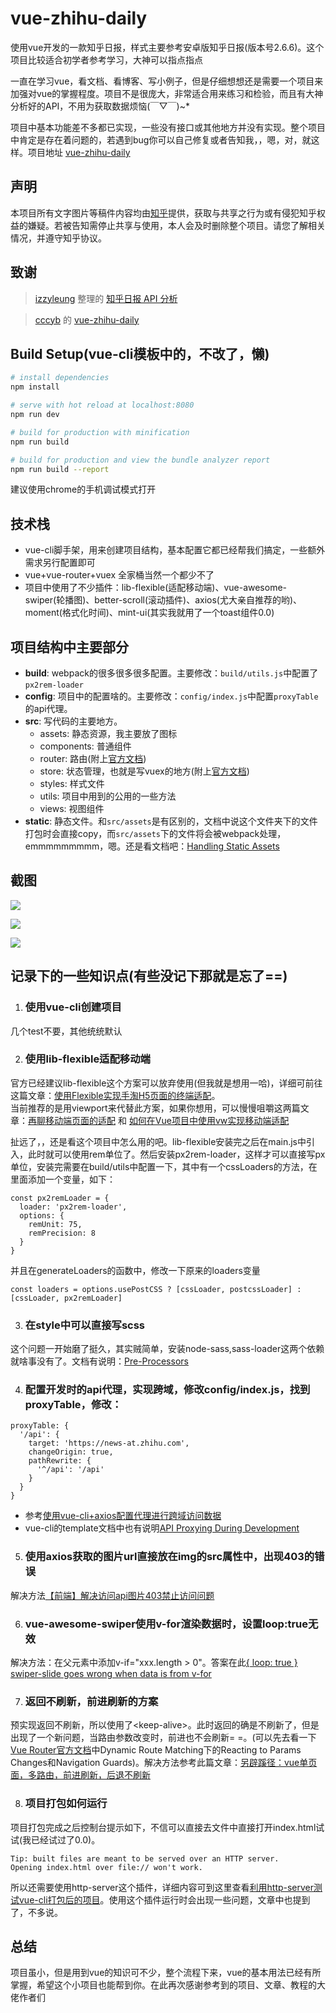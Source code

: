 # vue-zhihu-daily

使用vue开发的一款知乎日报，样式主要参考安卓版知乎日报(版本号2.6.6)。这个项目比较适合初学者参考学习，大神可以指点指点

一直在学习vue，看文档、看博客、写小例子，但是仔细想想还是需要一个项目来加强对vue的掌握程度。项目不是很庞大，非常适合用来练习和检验，而且有大神分析好的API，不用为获取数据烦恼(￣▽￣)~*

项目中基本功能差不多都已实现，一些没有接口或其他地方并没有实现。整个项目中肯定是存在着问题的，若遇到bug你可以自己修复或者告知我，，嗯，对，就这样。项目地址 [vue-zhihu-daily](https://github.com/andefine/vue-zhihu-daily)

## 声明
本项目所有文字图片等稿件内容均由[知乎](https://www.zhihu.com/)提供，获取与共享之行为或有侵犯知乎权益的嫌疑。若被告知需停止共享与使用，本人会及时删除整个项目。请您了解相关情况，并遵守知乎协议。

## 致谢
> [izzyleung](https://github.com/izzyleung) 整理的 [知乎日报 API 分析](https://github.com/izzyleung/ZhihuDailyPurify/wiki/%E7%9F%A5%E4%B9%8E%E6%97%A5%E6%8A%A5-API-%E5%88%86%E6%9E%90)

> [cccyb](https://github.com/cccyb) 的 [vue-zhihu-daily](https://github.com/cccyb/vue-zhihu-daily)


## Build Setup(vue-cli模板中的，不改了，懒)

``` bash
# install dependencies
npm install

# serve with hot reload at localhost:8080
npm run dev

# build for production with minification
npm run build

# build for production and view the bundle analyzer report
npm run build --report
```
建议使用chrome的手机调试模式打开

## 技术栈
* vue-cli脚手架，用来创建项目结构，基本配置它都已经帮我们搞定，一些额外需求另行配置即可
* vue+vue-router+vuex 全家桶当然一个都少不了
* 项目中使用了不少插件：lib-flexible(适配移动端)、vue-awesome-swiper(轮播图)、better-scroll(滚动插件)、axios(尤大亲自推荐的哟)、moment(格式化时间)、mint-ui(其实我就用了一个toast组件0.0)

## 项目结构中主要部分
* **build**: webpack的很多很多很多配置。主要修改：`build/utils.js`中配置了`px2rem-loader`
* **config**: 项目中的配置啥的。主要修改：`config/index.js`中配置`proxyTable`的api代理。
* **src**: 写代码的主要地方。
  * assets: 静态资源，我主要放了图标
  * components: 普通组件
  * router: 路由(附上[官方文档](https://router.vuejs.org/))
  * store: 状态管理，也就是写vuex的地方(附上[官方文档](https://vuex.vuejs.org/))
  * styles: 样式文件
  * utils: 项目中用到的公用的一些方法
  * views: 视图组件
* **static**: 静态文件。和`src/assets`是有区别的，文档中说这个文件夹下的文件打包时会直接copy，而`src/assets`下的文件将会被webpack处理，emmmmmmmmm，嗯。还是看文档吧：[Handling Static Assets](https://vuejs-templates.github.io/webpack/static.html)

## 截图
![](./screenshots/index.gif)

![](./screenshots/sidebar.gif)

![](./screenshots/news_detail.gif)

## 记录下的一些知识点(有些没记下那就是忘了==)

1. ### 使用vue-cli创建项目
几个test不要，其他统统默认

2. ### 使用lib-flexible适配移动端
官方已经建议lib-flexible这个方案可以放弃使用(但我就是想用一哈)，详细可前往这篇文章：[使用Flexible实现手淘H5页面的终端适配](https://www.w3cplus.com/mobile/lib-flexible-for-html5-layout.html)。<br>
当前推荐的是用viewport来代替此方案，如果你想用，可以慢慢咀嚼这两篇文章：[再聊移动端页面的适配](https://www.w3cplus.com/css/vw-for-layout.html) 和 [如何在Vue项目中使用vw实现移动端适配](https://www.w3cplus.com/mobile/vw-layout-in-vue.html)

扯远了，，还是看这个项目中怎么用的吧。lib-flexible安装完之后在main.js中引入，此时就可以使用rem单位了。然后安装px2rem-loader，这样才可以直接写px单位，安装完需要在build/utils中配置一下，其中有一个cssLoaders的方法，在里面添加一个变量，如下：
```
const px2remLoader = {
  loader: 'px2rem-loader',
  options: {
    remUnit: 75,
    remPrecision: 8
  }
}
```
并且在generateLoaders的函数中，修改一下原来的loaders变量
```
const loaders = options.usePostCSS ? [cssLoader, postcssLoader] : [cssLoader, px2remLoader]
```

3. ### 在style中可以直接写scss
这个问题一开始磨了挺久，其实贼简单，安装node-sass,sass-loader这两个依赖就啥事没有了。文档有说明：[Pre-Processors](https://vuejs-templates.github.io/webpack/pre-processors.html)

4. ### 配置开发时的api代理，实现跨域，修改config/index.js，找到proxyTable，修改：
```
proxyTable: {
  '/api': {
    target: 'https://news-at.zhihu.com',
    changeOrigin: true,
    pathRewrite: {
      '^/api': '/api'
    }
  }
}
```

* 参考[使用vue-cli+axios配置代理进行跨域访问数据](https://blog.csdn.net/it_cgq/article/details/78781422)<br>
* vue-cli的template文档中也有说明[API Proxying During Development](https://vuejs-templates.github.io/webpack/proxy.html)

5. ### 使用axios获取的图片url直接放在img的src属性中，出现403的错误
解决方法[【前端】解决访问api图片403禁止访问问题](https://segmentfault.com/a/1190000011628835)

6. ### vue-awesome-swiper使用v-for渲染数据时，设置loop:true无效
解决方法：在父元素中添加v-if="xxx.length > 0"。答案在此[{ loop: true } swiper-slide goes wrong when data is from v-for](https://github.com/surmon-china/vue-awesome-swiper/issues/322)

7. ### 返回不刷新，前进刷新的方案
预实现返回不刷新，所以使用了\<keep-alive\>。此时返回的确是不刷新了，但是出现了一个新问题，当路由参数改变时，前进也不会刷新= =。(可以先去看一下[Vue Router官方文档](https://router.vuejs.org/)中Dynamic Route Matching下的Reacting to Params Changes和Navigation Guards)。解决方法参考此篇文章：[另辟蹊径：vue单页面，多路由，前进刷新，后退不刷新](https://juejin.im/entry/5a1386ac51882554b8372a6c#comment)

8. ### 项目打包如何运行
项目打包完成之后控制台提示如下，不信可以直接去文件中直接打开index.html试试(我已经试过了0.0)。
```
Tip: built files are meant to be served over an HTTP server.
Opening index.html over file:// won't work.
```
所以还需要使用http-server这个插件，详细内容可到这里查看[利用http-server测试vue-cli打包后的项目](https://segmentfault.com/a/1190000012249873)。使用这个插件运行时会出现一些问题，文章中也提到了，不多说。

## 总结
项目虽小，但是用到vue的知识可不少，整个流程下来，vue的基本用法已经有所掌握，希望这个小项目也能帮到你。在此再次感谢参考到的项目、文章、教程的大佬作者们
